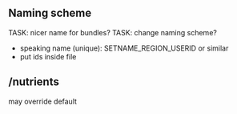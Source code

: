 
Naming scheme
----------------------------------------------------------

TASK: nicer name for bundles?
TASK: change naming scheme?

- speaking name (unique): SETNAME_REGION_USERID or similar
- put ids inside file


/nutrients
----------------------------------------------------------

may override default
